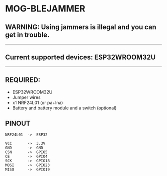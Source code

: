 # MOG-BLEJAMMER

## WARNING: Using jammers is illegal and you can get in trouble.

---

## Current supported devices: ESP32WROOM32U

---

## REQUIRED:
- ESP32WROOM32U
- Jumper wires
- x1 NRF24L01 (or pa+lna)
- Battery and battery module and a switch (optional)

## PINOUT

```
NRF24L01  ->  ESP32

VCC       ->  3.3V
GND       ->  GND
CSN       ->  GPIO5
CE        ->  GPIO4
SCK       ->  GPIO18
MOSI      ->  GPIO23
MISO      ->  GPIO19
```
